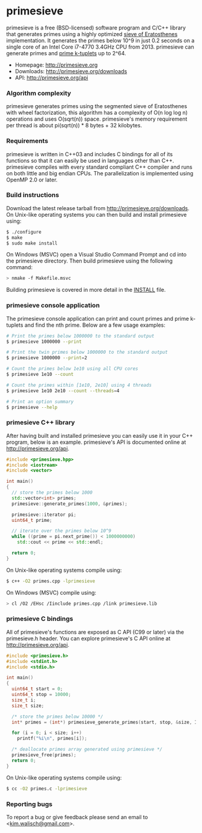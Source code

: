 primesieve
==========
primesieve is a free (BSD-licensed) software program and C/C++
library that generates primes using a highly optimized
<a href="http://en.wikipedia.org/wiki/Sieve_of_Eratosthenes">sieve of
Eratosthenes</a> implementation. It generates the primes below 10^9
in just 0.2 seconds on a single core of an Intel Core i7-4770 3.4GHz
CPU from 2013. primesieve can generate primes and
<a href="http://en.wikipedia.org/wiki/Prime_k-tuple">prime k-tuplets</a>
up to 2^64.

* Homepage: http://primesieve.org
* Downloads: http://primesieve.org/downloads
* API: http://primesieve.org/api

### Algorithm complexity
primesieve generates primes using the segmented sieve of Eratosthenes
with wheel factorization, this algorithm has a complexity of
O(n log log n) operations and uses O(sqrt(n)) space. primesieve's
memory requirement per thread is about pi(sqrt(n)) * 8 bytes + 32
kilobytes.

### Requirements
primesieve is written in C++03 and includes C bindings for all of its
functions so that it can easily be used in languages other than C++.
primesieve compiles with every standard compliant C++ compiler and
runs on both little and big endian CPUs. The parallelization is
implemented using OpenMP 2.0 or later.

### Build instructions
Download the latest release tarball from
http://primesieve.org/downloads. On Unix-like operating systems you
can then build and install primesieve using:

```bash
$ ./configure
$ make
$ sudo make install
```

On Windows (MSVC) open a Visual Studio Command Prompt and cd into the
primesieve directory. Then build primesieve using the following
command:

```bash
> nmake -f Makefile.msvc
```

Building primesieve is covered in more detail in the
[INSTALL](INSTALL) file.

### primesieve console application
The primesieve console application can print and count primes and
prime k-tuplets and find the nth prime. Below are a few usage examples:

```bash
# Print the primes below 1000000 to the standard output
$ primesieve 1000000 --print

# Print the twin primes below 1000000 to the standard output
$ primesieve 1000000 --print=2

# Count the primes below 1e10 using all CPU cores
$ primesieve 1e10 --count

# Count the primes within [1e10, 2e10] using 4 threads
$ primesieve 1e10 2e10 --count --threads=4

# Print an option summary
$ primesieve --help
```

### primesieve C++ library
After having built and installed primesieve you can easily use it in
your C++ program, below is an example. primesieve's API is documented
online at http://primesieve.org/api.

```C++
#include <primesieve.hpp>
#include <iostream>
#include <vector>

int main()
{
  // store the primes below 1000
  std::vector<int> primes;
  primesieve::generate_primes(1000, &primes);

  primesieve::iterator pi;
  uint64_t prime;

  // iterate over the primes below 10^9
  while ((prime = pi.next_prime()) < 1000000000)
    std::cout << prime << std::endl;

  return 0;
}
```

On Unix-like operating systems compile using:
```bash
$ c++ -O2 primes.cpp -lprimesieve
```

On Windows (MSVC) compile using:
```bash
> cl /O2 /EHsc /Iinclude primes.cpp /link primesieve.lib
```

### primesieve C bindings
All of primesieve's functions are exposed as C API (C99 or later) via
the primesieve.h header. You can explore primesieve's C API online
at http://primesieve.org/api.

```C
#include <primesieve.h>
#include <stdint.h>
#include <stdio.h>

int main()
{
  uint64_t start = 0;
  uint64_t stop = 10000;
  size_t i;
  size_t size;

  /* store the primes below 10000 */
  int* primes = (int*) primesieve_generate_primes(start, stop, &size, INT_PRIMES);

  for (i = 0; i < size; i++)
    printf("%i\n", primes[i]);

  /* deallocate primes array generated using primesieve */
  primesieve_free(primes);
  return 0;
}
```

On Unix-like operating systems compile using:
```bash
$ cc -O2 primes.c -lprimesieve
```

### Reporting bugs
To report a bug or give feedback please send an email to
<<kim.walisch@gmail.com>>.
